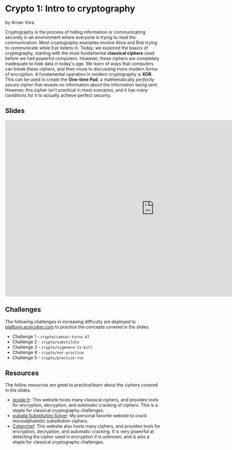 # Crypto 1: Intro to cryptography
by Arnav Vora

Cryptography is the process of hiding information or communicating securely in an environment where everyone is trying to read the communication. Most cryptography examples involve Alice and Bob trying to communicate while Eve listens in. Today, we explored the basics of cryptography, starting with the most fundamental **classical ciphers** used before we had powerful computers. However, these ciphers are completely inadequate to hide data in today's age. We learn of ways that computers can break these ciphers, and then move to discussing more modern forms of encryption. A fundamental operation in modern cryptography is **XOR**. This can be used to create the **One-time Pad**, a mathematically *perfectly secure* cipher that reveals no information about the information being sent. However, this cipher isn't practical in most scenarios, and it has many conditions for it to actually achieve perfect security.

## Slides
<iframe src="https://docs.google.com/presentation/d/e/2PACX-1vSIjnYQvGXvOCIJcABaLmEXMellar4SxyVLlOqJmY5CH9HamAS2kuDTJgaopo3w6i-cc3Rz7EUB7Duk/embed?start=false&loop=false&delayms=3000" frameborder="0" width="960" height="569" allowfullscreen="true" mozallowfullscreen="true" webkitallowfullscreen="true"></iframe>

## Challenges
The following challenges in increasing difficulty are deployed to [platform.acmcyber.com](https://platform.acmcyber.com) to practice the concepts covered in the slides.
- Challenge 1 - `crypto/caesar-turns-47`
- Challenge 2 - `crypto/substitute`
- Challenge 3 - `crypto/vigenere-is-kill`
- Challenge 4 - `crypto/xor-practice`
- Challenge 5 - `crypto/practice-run`

## Resources
The follow resources are great to practice/learn about the ciphers covered in the slides.
- [dcode.fr](https://www.dcode.fr/): This website hosts many classical ciphers, and provides tools for encryption, decryption, and automatic cracking of ciphers. This is a staple for classical cryptography challenges.
- [guballa Substitution Solver](https://www.guballa.de/substitution-solver): My personal favorite website to crack monoalphabetic substitution ciphers.
- [Cyberchef](https://gchq.github.io/CyberChef/): This website also hosts many ciphers, and provides tools for encryption, decryption, and automatic cracking. It is very powerful at detecting the cipher used in encryption if is unknown, and is also a staple for classical cryptography challenges.

